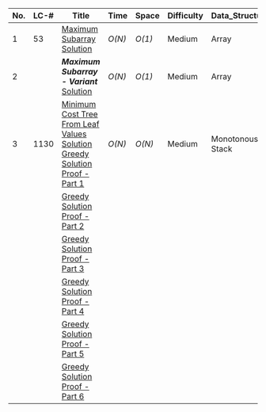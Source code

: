 | No. | LC-#     | Title	                                                                                                                                                                                | Time                    | Space                 | Difficulty | Data_Structure   | Algorithm                    | Premium    |
| --- | -------- | ---------------------------------------------------------------------------------------------------------------------------------------------------------------------------------------- | ----------------------- | --------------------- | ---------- | ---------------- | ---------------------------- | ---------- |
| 1   | 53       | [Maximum Subarray](https://leetcode.com/problems/maximum-subarrays/)<br/>[Solution](https://github.com/sm2774us/competitive_programming_book/blob/master/arrays/maximum_subarray.py)                 | _O(N)_                  | _O(1)_                | Medium     | Array            | Kadane's Algorithm           |            |
| 2   |          | _**Maximum Subarray - Variant**_<br/>[Solution](https://github.com/sm2774us/competitive_programming_book/blob/master/arrays/maximum_subarray_variant.py)                                             | _O(N)_                  | _O(1)_                | Medium     | Array            | Kadane's Algorithm           | 🔒         |
| 3   | 1130     | [Minimum Cost Tree From Leaf Values](https://leetcode.com/problems/minimum-cost-tree-from-leaf-values/)<br/>[Solution](https://github.com/sm2774us/competitive_programming_book/blob/master/monotonous_stacks/minimum_cost_tree_from_leaf_values.py)<br/>[Greedy Solution Proof - Part 1](https://github.com/sm2774us/competitive_programming_book/blob/master/assets/LC-1130_Minimum-Cost-Tree-From-Leaf-Values_Greedy_Algorithm_Proof-Part-1.png) | _O(N)_ | _O(N)_ | Medium    | Monotonous Stack | Greedy            |            |
|     |          | [Greedy Solution Proof - Part 2](https://github.com/sm2774us/competitive_programming_book/blob/master/assets/LC-1130_Minimum-Cost-Tree-From-Leaf-Values_Greedy_Algorithm_Proof-Part-2.png) | | | | | | |
|     |          | [Greedy Solution Proof - Part 3](https://github.com/sm2774us/competitive_programming_book/blob/master/assets/LC-1130_Minimum-Cost-Tree-From-Leaf-Values_Greedy_Algorithm_Proof-Part-3.png) | | | | | | |
|     |          | [Greedy Solution Proof - Part 4](https://github.com/sm2774us/competitive_programming_book/blob/master/assets/LC-1130_Minimum-Cost-Tree-From-Leaf-Values_Greedy_Algorithm_Proof-Part-4.png) | | | | | | |
|     |          | [Greedy Solution Proof - Part 5](https://github.com/sm2774us/competitive_programming_book/blob/master/assets/LC-1130_Minimum-Cost-Tree-From-Leaf-Values_Greedy_Algorithm_Proof-Part-5.png) | | | | | | |
|     |          | [Greedy Solution Proof - Part 6](https://github.com/sm2774us/competitive_programming_book/blob/master/assets/LC-1130_Minimum-Cost-Tree-From-Leaf-Values_Greedy_Algorithm_Proof-Part-6.png) | | | | | | |